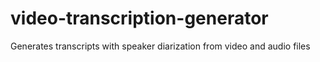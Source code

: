 # video-transcription-generator
Generates transcripts with speaker diarization from video and audio files
